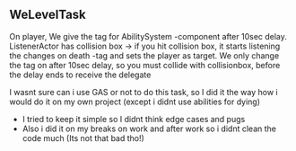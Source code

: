 ## WeLevelTask

On player, We give the tag for AbilitySystem -component after 10sec delay.
ListenerActor has collision box -> if you hit collision box, it starts listening the changes on death -tag and sets the player as target.
We only change the tag on after 10sec delay, so you must collide with collisionbox, before the delay ends to receive the delegate

I wasnt sure can i use GAS or not to do this task, so I did it the way how i would do it on my own project (except i didnt use abilities for dying)
- I tried to keep it simple so I didnt think edge cases and pugs
- Also i did it on my breaks on work and after work so i didnt clean the code much (Its not that bad tho!)
  

